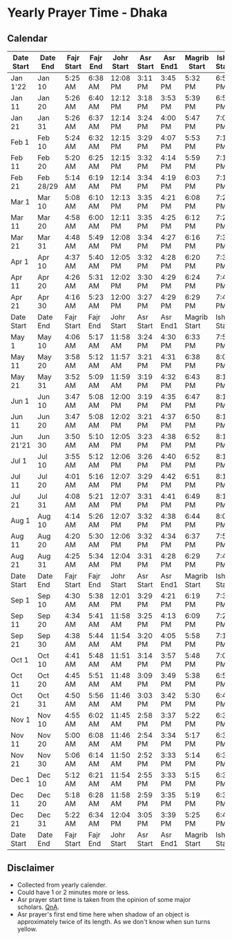 # Yearly Prayer Time - Dhaka

## Calendar

| Date Start | Date End  | Fajr Start | Fajr End | Johr Start | Asr Start | Asr End1 | Magrib Start | Isha Start | Isha End1 |
|------------|-----------|------------|----------|------------|-----------|----------|--------------|------------|-----------|
| Jan 1'22   | Jan 10    | 5:25 AM    | 6:38 AM  | 12:08 PM   | 3:11 PM   | 3:45 PM  | 5:32 PM      | 6:51 PM    |           |
| Jan 11     | Jan 20    | 5:26 AM    | 6:40 AM  | 12:12 PM   | 3:18 PM   | 3:53 PM  | 5:39 PM      | 6:58 PM    |           |
| Jan 21     | Jan 31    | 5:26 AM    | 6:37 AM  | 12:14 PM   | 3:24 PM   | 4:00 PM  | 5:47 PM      | 7:04 PM    |           |
| Feb 1      | Feb 10    | 5:24 AM    | 6:32 AM  | 12:15 PM   | 3:29 PM   | 4:07 PM  | 5:53 PM      | 7:10 PM    |           |
| Feb 11     | Feb 20    | 5:20 AM    | 6:25 AM  | 12:15 PM   | 3:32 PM   | 4:14 PM  | 5:59 PM      | 7:15 PM    |           |
| Feb 21     | Feb 28/29 | 5:14 AM    | 6:19 AM  | 12:14 PM   | 3:34 PM   | 4:19 PM  | 6:03 PM      | 7:19 PM    |           |
| Mar 1      | Mar 10    | 5:08 AM    | 6:10 AM  | 12:13 PM   | 3:35 PM   | 4:21 PM  | 6:08 PM      | 7:23 PM    |           |
| Mar 11     | Mar 20    | 4:58 AM    | 6:00 AM  | 12:11 PM   | 3:35 PM   | 4:25 PM  | 6:12 PM      | 7:27 PM    |           |
| Mar 21     | Mar 31    | 4:48 AM    | 5:49 AM  | 12:08 PM   | 3:34 PM   | 4:27 PM  | 6:16 PM      | 7:32 PM    |           |
| Apr 1      | Apr 10    | 4:37 AM    | 5:40 AM  | 12:05 PM   | 3:32 PM   | 4:28 PM  | 6:20 PM      | 7:38 PM    |           |
| Apr 11     | Apr 20    | 4:26 AM    | 5:31 AM  | 12:02 PM   | 3:30 PM   | 4:29 PM  | 6:24 PM      | 7:43 PM    |           |
| Apr 21     | Apr 30    | 4:16 AM    | 5:23 AM  | 12:00 PM   | 3:27 PM   | 4:29 PM  | 6:29 PM      | 7:49 PM    |           |
| Date Start | Date End  | Fajr Start | Fajr End | Johr Start | Asr Start | Asr End1 | Magrib Start | Isha Start | Isha End1 |
| May 1      | May 10    | 4:06 AM    | 5:17 AM  | 11:58 AM   | 3:24 PM   | 4:30 PM  | 6:33 PM      | 7:56 PM    |           |
| May 11     | May 20    | 3:58 AM    | 5:12 AM  | 11:57 AM   | 3:21 PM   | 4:31 PM  | 6:38 PM      | 8:03 PM    |           |
| May 21     | May 31    | 3:52 AM    | 5:09 AM  | 11:59 AM   | 3:19 PM   | 4:32 PM  | 6:43 PM      | 8:10 PM    |           |
| Jun 1      | Jun 10    | 3:47 AM    | 5:08 AM  | 12:00 PM   | 3:19 PM   | 4:35 PM  | 6:47 PM      | 8:15 PM    |           |
| Jun 11     | Jun 20    | 3:47 AM    | 5:08 AM  | 12:02 PM   | 3:21 PM   | 4:37 PM  | 6:50 PM      | 8:18 PM    |           |
| Jun 21'21  | Jun 30    | 3:50 AM    | 5:10 AM  | 12:05 PM   | 3:23 PM   | 4:38 PM  | 6:52 PM      | 8:19 PM    |           |
| Jul 1      | Jul 10    | 3:55 AM    | 5:12 AM  | 12:06 PM   | 3:26 PM   | 4:40 PM  | 6:52 PM      | 8:19 PM    |           |
| Jul 11     | Jul 20    | 4:01 AM    | 5:16 AM  | 12:07 PM   | 3:29 PM   | 4:42 PM  | 6:51 PM      | 8:18 PM    |           |
| Jul 21     | Jul 31    | 4:08 AM    | 5:21 AM  | 12:07 PM   | 3:31 PM   | 4:41 PM  | 6:49 PM      | 8:13 PM    |           |
| Aug 1      | Aug 10    | 4:14 AM    | 5:26 AM  | 12:07 PM   | 3:32 PM   | 4:38 PM  | 6:44 PM      | 8:06 PM    |           |
| Aug 11     | Aug 20    | 4:20 AM    | 5:30 AM  | 12:06 PM   | 3:32 PM   | 4:34 PM  | 6:37 PM      | 7:58 PM    |           |
| Aug 21     | Aug 31    | 4:25 AM    | 5:34 AM  | 12:04 PM   | 3:31 PM   | 4:28 PM  | 6:29 PM      | 7:48 PM    |           |
| Date Start | Date End  | Fajr Start | Fajr End | Johr Start | Asr Start | Asr End1 | Magrib Start | Isha Start | Isha End1 |
| Sep 1      | Sep 10    | 4:30 AM    | 5:38 AM  | 12:01 PM   | 3:29 PM   | 4:21 PM  | 6:19 PM      | 7:36 PM    |           |
| Sep 11     | Sep 20    | 4:34 AM    | 5:41 AM  | 11:58 AM   | 3:25 PM   | 4:13 PM  | 6:09 PM      | 7:25 PM    |           |
| Sep 21     | Sep 30    | 4:38 AM    | 5:44 AM  | 11:54 AM   | 3:20 PM   | 4:05 PM  | 5:58 PM      | 7:14 PM    |           |
| Oct 1      | Oct 10    | 4:41 AM    | 5:48 AM  | 11:51 AM   | 3:14 PM   | 3:57 PM  | 5:48 PM      | 7:03 PM    |           |
| Oct 11     | Oct 20    | 4:45 AM    | 5:51 AM  | 11:48 AM   | 3:09 PM   | 3:49 PM  | 5:38 PM      | 6:54 PM    |           |
| Oct 21     | Oct 31    | 4:50 AM    | 5:56 AM  | 11:46 AM   | 3:03 PM   | 3:42 PM  | 5:30 PM      | 6:45 PM    |           |
| Nov 1      | Nov 10    | 4:55 AM    | 6:02 AM  | 11:45 AM   | 2:58 PM   | 3:37 PM  | 5:22 PM      | 6:39 PM    |           |
| Nov 11     | Nov 20    | 5:00 AM    | 6:08 AM  | 11:46 AM   | 2:54 PM   | 3:34 PM  | 5:17 PM      | 6:35 PM    |           |
| Nov 21     | Nov 30    | 5:06 AM    | 6:14 AM  | 11:50 AM   | 2:52 PM   | 3:33 PM  | 5:14 PM      | 6:33 PM    |           |
| Dec 1      | Dec 10    | 5:12 AM    | 6:21 AM  | 11:54 AM   | 2:55 PM   | 3:33 PM  | 5:15 PM      | 6:35 PM    |           |
| Dec 11     | Dec 20    | 5:18 AM    | 6:28 AM  | 11:58 AM   | 2:59 PM   | 3:35 PM  | 5:19 PM      | 6:39 PM    |           |
| Dec 21     | Dec 31    | 5:22 AM    | 6:34 AM  | 12:04 PM   | 3:05 PM   | 3:39 PM  | 5:25 PM      | 6:45 PM    |           |
| Date Start | Date End  | Fajr Start | Fajr End | Johr Start | Asr Start | Asr End1 | Magrib Start | Isha Start | Isha End1 |

## Disclaimer

- Collected from yearly calender.
- Could have 1 or 2 minutes more or less.
- Asr prayer start time is taken from the opinion of some major scholars. [QnA](https://islamqa.info/en/answers/9940/what-are-the-times-of-the-five-daily-prayers).
- Asr prayer's first end time here when shadow of an object is approximately twice of its length. As we don't know when sun turns yellow.
